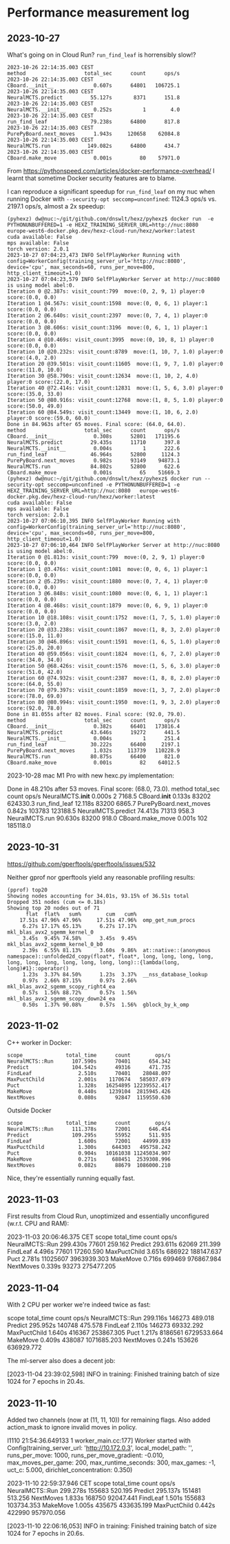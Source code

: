 # Performance measurement log


## 2023-10-27


What's going on in Cloud Run? `run_find_leaf` is horrensibly slow!?

```
2023-10-26 22:14:35.003 CEST
method                   total_sec      count      ops/s
2023-10-26 22:14:35.003 CEST
CBoard.__init__             0.607s      64801   106725.1
2023-10-26 22:14:35.003 CEST
NeuralMCTS.predict         55.127s       8371      151.8
2023-10-26 22:14:35.003 CEST
NeuralMCTS.__init__         0.252s          1        4.0
2023-10-26 22:14:35.003 CEST
run_find_leaf              79.238s      64800      817.8
2023-10-26 22:14:35.003 CEST
PurePyBoard.next_moves      1.943s     120658    62084.8
2023-10-26 22:14:35.003 CEST
NeuralMCTS.run            149.082s      64800      434.7
2023-10-26 22:14:35.003 CEST
CBoard.make_move            0.001s         80    57971.0
```

From https://pythonspeed.com/articles/docker-performance-overhead/ I learnt that sometime
Docker security features are to blame.

I can reproduce a significant speedup for `run_find_leaf` on my nuc when running Docker with
`--security-opt seccomp=unconfined`: 1124.3 ops/s vs. 2197.1 ops/s, almost a 2x speedup:

```
(pyhexz) dw@nuc:~/git/github.com/dnswlt/hexz/pyhexz$ docker run  -e PYTHONUNBUFFERED=1 -e HEXZ_TRAINING_SERVER_URL=http://nuc:8080   europe-west6-docker.pkg.dev/hexz-cloud-run/hexz/worker:latest
cuda available: False
mps available: False
torch version: 2.0.1
2023-10-27 07:04:23,473 INFO SelfPlayWorker Running with config=WorkerConfig(training_server_url='http://nuc:8080', device='cpu', max_seconds=60, runs_per_move=800, http_client_timeout=1.0)
2023-10-27 07:04:23,579 INFO SelfPlayWorker Server at http://nuc:8080 is using model abel:0.
Iteration 0 @2.387s: visit_count:799  move:(0, 2, 9, 1) player:0 score:(0.0, 0.0)
Iteration 1 @4.567s: visit_count:1598  move:(0, 0, 6, 1) player:1 score:(0.0, 0.0)
Iteration 2 @6.640s: visit_count:2397  move:(0, 7, 4, 1) player:0 score:(0.0, 0.0)
Iteration 3 @8.606s: visit_count:3196  move:(0, 6, 1, 1) player:1 score:(0.0, 0.0)
Iteration 4 @10.469s: visit_count:3995  move:(0, 10, 8, 1) player:0 score:(0.0, 0.0)
Iteration 10 @20.232s: visit_count:8789  move:(1, 10, 7, 1.0) player:0 score:(4.0, 2.0)
Iteration 20 @39.501s: visit_count:11605  move:(1, 9, 7, 1.0) player:0 score:(11.0, 10.0)
Iteration 30 @58.790s: visit_count:12634  move:(1, 10, 2, 4.0) player:0 score:(22.0, 17.0)
Iteration 40 @72.414s: visit_count:12831  move:(1, 5, 6, 3.0) player:0 score:(35.0, 33.0)
Iteration 50 @80.916s: visit_count:12768  move:(1, 8, 5, 1.0) player:0 score:(50.0, 49.0)
Iteration 60 @84.549s: visit_count:13449  move:(1, 10, 6, 2.0) player:0 score:(59.0, 60.0)
Done in 84.963s after 65 moves. Final score: (64.0, 64.0).
method                   total_sec      count      ops/s
CBoard.__init__             0.308s      52801   171195.6
NeuralMCTS.predict         29.435s      11710      397.8
NeuralMCTS.__init__         0.004s          1      222.6
run_find_leaf              46.964s      52800     1124.3
PurePyBoard.next_moves      0.982s      93149    94873.1
NeuralMCTS.run             84.802s      52800      622.6
CBoard.make_move            0.001s         65    51669.3
(pyhexz) dw@nuc:~/git/github.com/dnswlt/hexz/pyhexz$ docker run --security-opt seccomp=unconfined -e PYTHONUNBUFFERED=1 -e HEXZ_TRAINING_SERVER_URL=http://nuc:8080   europe-west6-docker.pkg.dev/hexz-cloud-run/hexz/worker:latest
cuda available: False
mps available: False
torch version: 2.0.1
2023-10-27 07:06:10,395 INFO SelfPlayWorker Running with config=WorkerConfig(training_server_url='http://nuc:8080', device='cpu', max_seconds=60, runs_per_move=800, http_client_timeout=1.0)
2023-10-27 07:06:10,464 INFO SelfPlayWorker Server at http://nuc:8080 is using model abel:0.
Iteration 0 @1.813s: visit_count:799  move:(0, 2, 9, 1) player:0 score:(0.0, 0.0)
Iteration 1 @3.476s: visit_count:1081  move:(0, 0, 6, 1) player:1 score:(0.0, 0.0)
Iteration 2 @5.239s: visit_count:1880  move:(0, 7, 4, 1) player:0 score:(0.0, 0.0)
Iteration 3 @6.848s: visit_count:1080  move:(0, 6, 1, 1) player:1 score:(0.0, 0.0)
Iteration 4 @8.468s: visit_count:1879  move:(0, 6, 9, 1) player:0 score:(0.0, 0.0)
Iteration 10 @18.108s: visit_count:1752  move:(1, 7, 5, 1.0) player:0 score:(3.0, 2.0)
Iteration 20 @33.238s: visit_count:1867  move:(1, 8, 3, 2.0) player:0 score:(15.0, 11.0)
Iteration 30 @46.896s: visit_count:1591  move:(1, 6, 5, 1.0) player:0 score:(25.0, 20.0)
Iteration 40 @59.056s: visit_count:1824  move:(1, 6, 7, 2.0) player:0 score:(34.0, 34.0)
Iteration 50 @68.426s: visit_count:1576  move:(1, 5, 6, 3.0) player:0 score:(51.0, 42.0)
Iteration 60 @74.932s: visit_count:2387  move:(1, 8, 8, 2.0) player:0 score:(64.0, 55.0)
Iteration 70 @79.397s: visit_count:1859  move:(1, 3, 7, 2.0) player:0 score:(78.0, 69.0)
Iteration 80 @80.994s: visit_count:1950  move:(1, 9, 3, 2.0) player:0 score:(92.0, 78.0)
Done in 81.055s after 82 moves. Final score: (92.0, 79.0).
method                   total_sec      count      ops/s
CBoard.__init__             0.382s      66401   173816.4
NeuralMCTS.predict         43.646s      19272      441.5
NeuralMCTS.__init__         0.004s          1      251.4
run_find_leaf              30.222s      66400     2197.1
PurePyBoard.next_moves      1.032s     113739   110228.9
NeuralMCTS.run             80.875s      66400      821.0
CBoard.make_move            0.001s         82    64012.5
```

2023-10-28 mac M1 Pro with new hexc.py implementation:

Done in 48.210s after 53 moves. Final score: (68.0, 73.0).
method                   total_sec      count      ops/s
NeuralMCTS.__init__         0.000s          2     7168.5
CBoard.__init__             0.133s      83202   624330.3
run_find_leaf              12.118s      83200     6865.7
PurePyBoard.next_moves      0.842s     103783   123188.5
NeuralMCTS.predict         74.413s      71313      958.3
NeuralMCTS.run             90.630s      83200      918.0
CBoard.make_move            0.001s        102   185118.0


## 2023-10-31

https://github.com/gperftools/gperftools/issues/532

Neither gprof nor gperftools yield any reasonable profiling results:

```
(pprof) top20
Showing nodes accounting for 34.01s, 93.15% of 36.51s total
Dropped 351 nodes (cum <= 0.18s)
Showing top 20 nodes out of 71
      flat  flat%   sum%        cum   cum%
    17.51s 47.96% 47.96%     17.51s 47.96%  omp_get_num_procs
     6.27s 17.17% 65.13%      6.27s 17.17%  mkl_blas_avx2_sgemm_kernel_0
     3.45s  9.45% 74.58%      3.45s  9.45%  mkl_blas_avx2_sgemm_kernel_0_b0
     2.39s  6.55% 81.13%      3.60s  9.86%  at::native::(anonymous namespace)::unfolded2d_copy(float*, float*, long, long, long, long, long, long, long, long, long, long, long)::{lambda(long, long)#1}::operator()
     1.23s  3.37% 84.50%      1.23s  3.37%  __nss_database_lookup
     0.97s  2.66% 87.15%      0.97s  2.66%  mkl_blas_avx2_sgemm_scopy_right4_ea
     0.57s  1.56% 88.72%      0.57s  1.56%  mkl_blas_avx2_sgemm_scopy_down24_ea
     0.50s  1.37% 90.08%      0.57s  1.56%  gblock_by_k_omp
```


## 2023-11-02

C++ worker in Docker:

```
scope              total_time      count        ops/s
NeuralMCTS::Run      107.590s      70401      654.342
Predict              104.542s      49316      471.735
FindLeaf               2.510s      70401    28048.097
MaxPuctChild           2.001s    1170674   585037.079
Puct                   1.328s   16254895 12239552.417
MakeMove               0.440s    1239104  2815945.426
NextMoves              0.080s      92847  1159550.630
```

Outside Docker

```
scope              total_time      count        ops/s
NeuralMCTS::Run      111.378s      72001      646.454
Predict              109.295s      55952      511.935
FindLeaf               1.600s      72001    44999.839
MaxPuctChild           1.300s     644303   495758.242
Puct                   0.904s   10161038 11245034.907
MakeMove               0.271s     688451  2539308.996
NextMoves              0.082s      88679  1086000.210
```

Nice, they're essentially running equally fast.


## 2023-11-03

First results from Cloud Run, unoptimized and essentially unconfigured (w.r.t. CPU and RAM):

2023-11-03 20:06:46.375 CET
scope              total_time      count        ops/s
NeuralMCTS::Run      299.430s      77601      259.162
Predict              293.611s      62069      211.399
FindLeaf               4.496s      77601    17260.590
MaxPuctChild           3.651s     686922   188147.637
Puct                   2.781s   11025607  3963939.303
MakeMove               0.716s     699469   976867.984
NextMoves              0.339s      93273   275477.205

## 2023-11-04

With 2 CPU per worker we're indeed twice as fast:

scope              total_time      count        ops/s
NeuralMCTS::Run      299.116s     146273      489.018
Predict              295.952s     140748      475.578
FindLeaf               2.110s     146273    69332.292
MaxPuctChild           1.640s     416367   253867.305
Puct                   1.217s    8186561  6729533.664
MakeMove               0.409s     438087  1071685.203
NextMoves              0.241s     153626   636929.772

The ml-server also does a decent job:

[2023-11-04 23:39:02,598] INFO in training: Finished training batch of size 1024 for 7 epochs in 20.4s.


## 2023-11-10

Added two channels (now at (11, 11, 10)) for remaining flags. Also added action_mask to ignore invalid moves in policy.

I1110 21:54:36.649133       1 worker_main.cc:177] Worker started with Config(training_server_url: 'http://10.172.0.3', local_model_path: '', runs_per_move: 1000, runs_per_move_gradient: -0.010, max_moves_per_game: 200, max_runtime_seconds: 300, max_games: -1, uct_c: 5.000, dirichlet_concentration: 0.350)

2023-11-10 22:59:37.946 CET
scope              total_time      count        ops/s
NeuralMCTS::Run      299.278s     155683      520.195
Predict              295.137s     151481      513.256
NextMoves              1.833s     168750    92047.441
FindLeaf               1.501s     155683   103734.353
MakeMove               1.005s     435675   433635.199
MaxPuctChild           0.442s     422990   957970.056


[2023-11-10 22:06:16,053] INFO in training: Finished training batch of size 1024 for 7 epochs in 20.6s.
